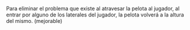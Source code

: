 
Para eliminar el problema que existe al atravesar la pelota al jugador, al entrar por alguno de los laterales
del jugador, la pelota volverá a la altura del mismo. (mejorable)